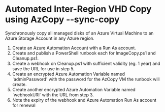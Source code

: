 # Automated Inter-Region VHD Copy using AzCopy --sync-copy

Synchronously copy all managed disks of an Azure Virtual Machine to an Azure Storage Account in any Azure region. 

1. Create an Azure Automation Account with a Run As account.
2. Create and publish a PowerShell runbook each for ImageCopy.ps1 and Cleanup.ps1.
3. Create a webhook on Cleanup.ps1 with sufficient validity (eg. 1 year) and save the URL for use in step 5.
4. Create an encrypted Azure Automation Variable named 'adminPassword' with the password for the AzCopy VM the runbook will create. 
5. Create another encrypted Azure Automation Variable named 'webhookURI' with the URL from step 3. 
6. Note the expiry of the webhook and Azure Automation Run As account for renewal
